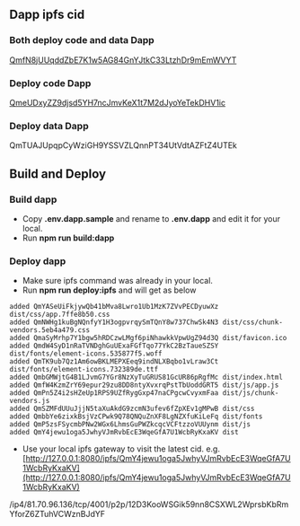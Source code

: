 ## Dapp ipfs cid

### Both deploy code and data Dapp
[QmfN8jUUqddZbE7K1w5AG84GnYJtkC33LtzhDr9mEmWVYT](http://81.70.96.136:8080/ipfs/QmfN8jUUqddZbE7K1w5AG84GnYJtkC33LtzhDr9mEmWVYT/)

### Deploy code Dapp
[QmeUDxyZZ9djsd5YH7ncJmvKeX1t7M2dJyoYeTekDHV1ic](http://81.70.96.136:8080/ipfs/QmeUDxyZZ9djsd5YH7ncJmvKeX1t7M2dJyoYeTekDHV1ic/)

### Deploy data Dapp
QmTUAJUpqpCyWziGH9YSSVZLQnnPT34UtVdtAZFtZ4UTEk



## Build and Deploy

### Build dapp
* Copy **.env.dapp.sample** and rename to **.env.dapp** and edit it for your local.
* Run **npm run build:dapp**

### Deploy dapp
* Make sure ipfs command was already in your local.
* Run **npm run deploy:ipfs** and will get as below

```
added QmYASeUiFkjywQb41bMva8Lwro1Ub1MzK7ZVvPECDyuwXz dist/css/app.7ffe8b50.css
added QmNWHg1kuBgNQnfyY1H3ogpvrqySmTQnY8w737ChwSk4N3 dist/css/chunk-vendors.5eb4a479.css
added QmaSyMrhp7Y1bgw5hRDCzwLMgf6piNhawkkVpwUgZ94d3Q dist/favicon.ico
added QmdW4SyD1nRaTVNDghGuUExaFGfTqo77YkC2BzTaueSZSY dist/fonts/element-icons.535877f5.woff
added QmTK9ub7Qz1Am6owBKLMEPXEeq9indNLXBqbo1vLraw3Ct dist/fonts/element-icons.732389de.ttf
added QmbGMWjtG4B1LJvmG7YGr8NzXyTuGRUS81GcUR86pRgfMc dist/index.html
added QmfW4KzmZrY69epur29zu8DD8ntyXvxrqPstTbUoddGRT5 dist/js/app.js
added QmPn5Z4i2sHZeUp1RPS9UZfRygGxp47naCPgcwCvyxmFaa dist/js/chunk-vendors.js
added QmSZMFdUUuJjjN5taXuAkdG9zcmN3ufev6fZpXEv1gMPwB dist/css
added QmbbYe6zixkBsjVzCPwk9Q78QNQuZnXF8LgNZXfuKiLeFq dist/fonts
added QmP5zsFSycmbPNw2WGx6LhmsGuPWZkcqcVCFtzzoVUUynm dist/js
added QmY4jewu1oga5JwhyVJmRvbEcE3WqeGfA7U1WcbRyKxaKV dist
```

* Use your local ipfs gateway to visit the latest cid.
e.g. [http://127.0.0.1:8080/ipfs/QmY4jewu1oga5JwhyVJmRvbEcE3WqeGfA7U1WcbRyKxaKV](http://127.0.0.1:8080/ipfs/QmY4jewu1oga5JwhyVJmRvbEcE3WqeGfA7U1WcbRyKxaKV)

/ip4/81.70.96.136/tcp/4001/p2p/12D3KooWSGik59nn8CSXWL2WprsbKbRmYforZ6ZTuhVCWznBJdYF